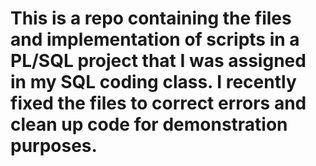 # This is a repo containing the files and implementation of scripts in a PL/SQL project that I was assigned in my SQL coding class. I recently fixed the files to correct errors and clean up code for demonstration purposes.
